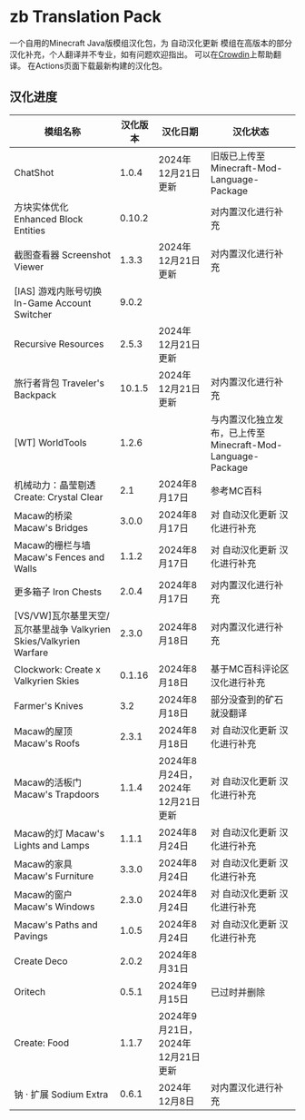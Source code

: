 # zb Translation Pack
一个自用的Minecraft Java版模组汉化包，为 自动汉化更新 模组在高版本的部分汉化补充，个人翻译并不专业，如有问题欢迎指出。
可以在[Crowdin](https://zh.crowdin.com/project/zbTranslationPack)上帮助翻译。
在Actions页面下载最新构建的汉化包。

## 汉化进度
| 模组名称                                                           | 汉化版本 | 汉化日期                          | 汉化状态                                                    |
| ------------------------------------------------------------------ | -------- | --------------------------------- | ----------------------------------------------------------- |
| ChatShot                                                           | 1.0.4    | 2024年12月21日更新                | 旧版已上传至 Minecraft-Mod-Language-Package                 |
| 方块实体优化 Enhanced Block Entities                               | 0.10.2   |                                   | 对内置汉化进行补充                                          |
| 截图查看器 Screenshot Viewer                                       | 1.3.3    | 2024年12月21日更新                | 对内置汉化进行补充                                          |
| [IAS] 游戏内账号切换 In-Game Account Switcher                      | 9.0.2    |                                   |                                                             |
| Recursive Resources                                                | 2.5.3    | 2024年12月21日更新                |                                                             |
| 旅行者背包 Traveler's Backpack                                     | 10.1.5   | 2024年12月21日更新                | 对内置汉化进行补充                                          |
| [WT] WorldTools                                                    | 1.2.6    |                                   | 与内置汉化独立发布，已上传至 Minecraft-Mod-Language-Package |
| 机械动力：晶莹剔透 Create: Crystal Clear                           | 2.1      | 2024年8月17日                     | 参考MC百科                                                  |
| Macaw的桥梁 Macaw's Bridges                                        | 3.0.0    | 2024年8月17日                     | 对 自动汉化更新 汉化进行补充                                |
| Macaw的栅栏与墙 Macaw's Fences and Walls                           | 1.1.2    | 2024年8月17日                     | 对 自动汉化更新 汉化进行补充                                |
| 更多箱子 Iron Chests                                               | 2.0.4    | 2024年8月17日                     | 对内置汉化进行补充                                          |
| [VS/VW]瓦尔基里天空/瓦尔基里战争 Valkyrien Skies/Valkyrien Warfare | 2.3.0    | 2024年8月18日                     | 对内置汉化进行补充                                          |
| Clockwork: Create x Valkyrien Skies                                | 0.1.16   | 2024年8月18日                     | 基于MC百科评论区汉化进行补充                                |
| Farmer's Knives                                                    | 3.2      | 2024年8月18日                     | 部分没查到的矿石就没翻译                                    |
| Macaw的屋顶 Macaw's Roofs                                          | 2.3.1    | 2024年8月18日                     | 对 自动汉化更新 汉化进行补充                                |
| Macaw的活板门 Macaw's Trapdoors                                    | 1.1.4    | 2024年8月24日，2024年12月21日更新 | 对 自动汉化更新 汉化进行补充                                |
| Macaw的灯 Macaw's Lights and Lamps                                 | 1.1.1    | 2024年8月24日                     | 对 自动汉化更新 汉化进行补充                                |
| Macaw的家具 Macaw's Furniture                                      | 3.3.0    | 2024年8月24日                     | 对 自动汉化更新 汉化进行补充                                |
| Macaw的窗户 Macaw's Windows                                        | 2.3.0    | 2024年8月24日                     | 对 自动汉化更新 汉化进行补充                                |
| Macaw's Paths and Pavings                                          | 1.0.5    | 2024年8月24日                     | 对 自动汉化更新 汉化进行补充                                |
| Create Deco                                                        | 2.0.2    | 2024年8月31日                     |                                                             |
| Oritech                                                            | 0.5.1    | 2024年9月15日                     | 已过时并删除                                                |
| Create: Food                                                       | 1.1.7    | 2024年9月21日，2024年12月21日更新 |                                                             |
| 钠 · 扩展 Sodium Extra                                             | 0.6.1    | 2024年12月8日                     | 对内置汉化进行补充                                          |
